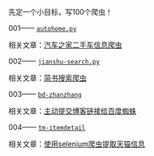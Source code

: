 先定一个小目标，写100个爬虫！

001—— [`autohome.py`](https://github.com/Hopetree/Spiders100/blob/master/autohome.py) 

相关文章：[汽车之家二手车信息爬虫](http://www.stopfollow.com/article/python-crawler-by-lxml-to-autohome/)

002—— [`jianshu-search.py`](https://github.com/Hopetree/Spiders100/blob/master/jianshu-search.py)

相关文章：[简书搜索爬虫](http://www.stopfollow.com/article/python-crawler-get-jianshu-searching-1/)

003—— [`bd-zhanzhang`]()

相关文章：[主动提交博客链接给百度蜘蛛](http://www.stopfollow.com/article/SEO-zhanzhang_baidu-post-urls/)

004—— [`tm-itemdetail`]()

相关文章：[使用selenium爬虫提取天猫信息](http://www.stopfollow.com/article/selenium-crawler-get-tmall-information/)